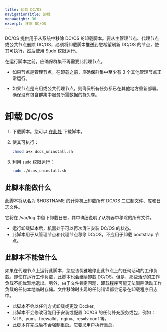 ```yaml
---
title: 卸载 DC/OS
navigationTitle: 卸载
menuWeight: 30
excerpt: 移除 DC/OS
---
```


DC/OS 提供用于从系统中移除 DC/OS 的卸载脚本。要从主管理节点、代理节点或公共节点删除 DC/OS，必须将卸载脚本推送到您希望刷新 DC/OS 的节点，使其可执行，然后使用 Sudo 权限运行。

在运行脚本之前，应确保群集不再需要此代理节点。

- 如果节点是管理节点，在卸载之前，应确保群集中至少有 3 个其他管理节点正常运行。

- 如果节点是专用或公共代理节点，则确保所有任务都已在其他地方重新部署。确保没有包含群集中服务所需数据的持久卷。

# 卸载 DC/OS

1. 下载脚本。您可以 [在此处](http://downloads.mesosphere.com/dcos-uninstall/uninstall.sh) 下载脚本。
1. 使其可执行：

    ```bash
    chmod a+x dcos_uninstall.sh
    ```
    
1. 利用 `sudo` 权限运行：
    
    ```bash
    sudo ./dcos_uninstall.sh
    ```


## 此脚本能做什么
此脚本将从名为 $HOSTNAME 的计算机上卸载所有 DC/OS 二进制文件、库和日志文件。

它将在 /var/log 中留下卸载日志，其中详细说明了从机器中移除的所有文件。

- 运行卸载脚本后，机器处于可以再次清洁安装 DC/OS 的状态。
- 此脚本用于从管理节点和代理节点移除 DC/OS，不应用于卸载 bootstrap 节点。

## 此脚本不能做什么

如果在代理节点上运行此脚本，您应该优雅地停止此节点上的任何活动的工作负载。即使在运行工作负载，此脚本也会继续卸载 DC/OS。但是，那些活动的工作负载不能优雅地退出。另外，由于文件锁定问题，卸载程序可能无法删除活动工作负载的任何本地临时存储。文件移除时出现的任何错误都会记录在卸载程序日志中。

- 此脚本不会以任何方式卸载或更改 Docker。
- 此脚本不会修改可能用于安装或配置 DC/OS 的任何补充服务或包，例如：NTP、yum、firewalld、nginx、resolv.conf 等。
- 此脚本在完成后不会强制重启。它要求用户执行重启。
